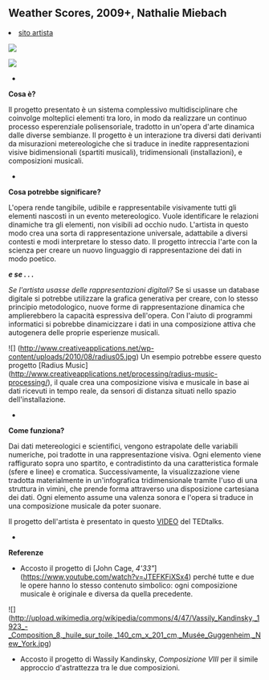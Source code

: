 ## Weather Scores, 2009+, Nathalie Miebach
<undefined><li>[sito artista](http://nathaliemiebach.com) </li></undefined>

![](https://hackpad-attachments.s3.amazonaws.com/hackpad.com_CVrwE72h0wl_p.345894_1426585822356_miebach1.jpg)

![](https://hackpad-attachments.s3.amazonaws.com/hackpad.com_CVrwE72h0wl_p.345894_1426585845255_musical10.jpg)

-

**Cosa è?**

Il progetto presentato è un sistema complessivo multidisciplinare che coinvolge molteplici elementi tra loro, in modo da realizzare un continuo processo esperenziale polisensoriale, tradotto in un'opera d'arte dinamica dalle diverse sembianze.
Il progetto è un interazione tra diversi dati derivanti da misurazioni metereologiche che si traduce in inedite rappresentazioni visive bidimensionali (spartiti musicali), tridimensionali (installazioni), e composizioni musicali.

-

**Cosa potrebbe significare?**

L'opera rende tangibile, udibile e rappresentabile visivamente tutti gli elementi nascosti in un evento metereologico. 
Vuole identificare le relazioni dinamiche tra gli elementi, non visibili ad occhio nudo. 
L'artista in questo modo crea una sorta di rappresentazione universale, adattabile a diversi contesti e modi interpretare lo stesso dato. Il progetto intreccia l'arte con la scienza per creare un nuovo linguaggio di rappresentazione dei dati in modo poetico.

***e se . . .***

*Se l'artista usasse delle rappresentazioni digitali?* Se si usasse un database digitale si potrebbe utilizzare la grafica generativa per creare, con lo stesso principio metodologico, nuove forme di rappresentazione dinamica che amplierebbero la capacità espressiva dell'opera. Con l'aiuto di programmi informatici si pobrebbe dinamicizzare i dati in una composizione attiva che autogenera delle proprie esperienze musicali. 

![] (http://www.creativeapplications.net/wp-content/uploads/2010/08/radius05.jpg)
Un esempio potrebbe essere questo progetto [Radius Music] (http://www.creativeapplications.net/processing/radius-music-processing/), il quale crea una composizione visiva e musicale in base ai dati ricevuti in tempo reale, da sensori di distanza situati nello spazio dell'installazione.

-

**Come funziona?**

Dai dati metereologici e scientifici, vengono estrapolate delle variabili numeriche, poi tradotte in una rappresentazione visiva. Ogni elemento viene raffigurato sopra uno spartito, e contradistinto da una caratteristica formale (sfere e linee) e cromatica. Successivamente, la visualizzazione viene tradotta materialmente in un'infografica tridimensionale tramite l'uso di una struttura in vimini, che prende forma attraverso una disposizione cartesiana dei dati. Ogni elemento assume una valenza sonora e l'opera si traduce in una composizione musicale da poter suonare.

Il progetto dell'artista è presentato in questo [VIDEO](http://www.ted.com/talks/nathalie_miebach?language=it#t-56636) del TEDtalks.

-

**Referenze**
- Accosto il progetto di [John Cage, *4'33"*] (https://www.youtube.com/watch?v=JTEFKFiXSx4) perché tutte e due le opere hanno lo stesso contenuto simbolico: ogni composizione musicale è originale e diversa da quella precedente.

![] (http://upload.wikimedia.org/wikipedia/commons/4/47/Vassily_Kandinsky,_1923_-_Composition_8,_huile_sur_toile,_140_cm_x_201_cm,_Musée_Guggenheim,_New_York.jpg)
- Accosto il progetto di Wassily Kandinsky, *Composizione VIII* per il simile approccio d'astrattezza tra le due composizioni.
